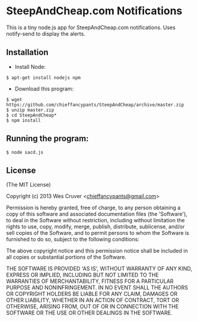 
# SteepAndCheap.com Notifications

This is a tiny node.js app for SteepAndCheap.com notifications.  Uses notify-send to display the alerts.


## Installation

- Install Node:

```
$ apt-get install nodejs npm
```

- Download this program:

```
$ wget https://github.com/chieffancypants/SteepAndCheap/archive/master.zip
$ unzip master.zip
$ cd SteepAndCheap*
$ npm install
```

## Running the program:

```
$ node sacd.js
```

## License 

(The MIT License)

Copyright (c) 2013 Wes Cruver &lt;chieffancypants@gmail.com&gt;

Permission is hereby granted, free of charge, to any person obtaining
a copy of this software and associated documentation files (the
'Software'), to deal in the Software without restriction, including
without limitation the rights to use, copy, modify, merge, publish,
distribute, sublicense, and/or sell copies of the Software, and to
permit persons to whom the Software is furnished to do so, subject to
the following conditions:

The above copyright notice and this permission notice shall be
included in all copies or substantial portions of the Software.

THE SOFTWARE IS PROVIDED 'AS IS', WITHOUT WARRANTY OF ANY KIND,
EXPRESS OR IMPLIED, INCLUDING BUT NOT LIMITED TO THE WARRANTIES OF
MERCHANTABILITY, FITNESS FOR A PARTICULAR PURPOSE AND NONINFRINGEMENT.
IN NO EVENT SHALL THE AUTHORS OR COPYRIGHT HOLDERS BE LIABLE FOR ANY
CLAIM, DAMAGES OR OTHER LIABILITY, WHETHER IN AN ACTION OF CONTRACT,
TORT OR OTHERWISE, ARISING FROM, OUT OF OR IN CONNECTION WITH THE
SOFTWARE OR THE USE OR OTHER DEALINGS IN THE SOFTWARE.